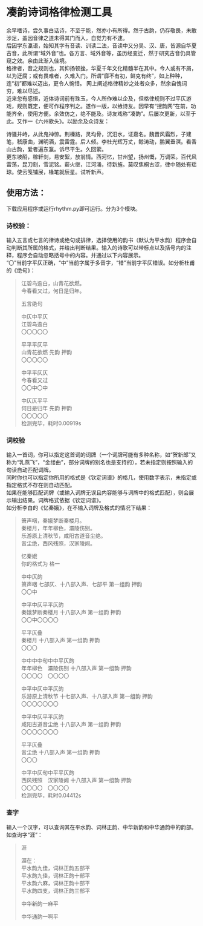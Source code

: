 # 凑韵诗词格律检测工具

余早嗜诗，尝久事白话诗，不至于能，然亦小有所得。然于古韵，仍存敬畏，未敢涉足，盖因音律之道未得其门而入，自觉力有不逮。  
后因学东瀛语，始知其字有音读、训读二法，音读中又分吴、汉、唐，皆源自华夏古音，此所谓“域外音”也。各方言、域外音等，虽历经变迁，然于研究古音仍具管窥之效。余由此渐入佳境。  
格律者，音之规则也，其抑扬顿挫，华夏千年文化精髓半在其中。今人或有不屑，以为迂腐；或有畏难者，久难入门。所谓“靡不有初，鲜克有终”，如上种种，连“初”都难以迈出，更令人惋惜。 网上阐述格律精妙之处者众多，然余自愧词穷，难以尽述。  
近来忽有感悟，近体诗词前有珠玉，今人所作难以企及，但格律规则不过平仄游戏，规则既定，便可作程序判之。遂作一版，以飨诗友。因早有“搜韵网”在前，功能齐全，使用方便。余效仿之，绝不能及。诗友戏称“凑韵”。后屡次更新，以至于此。又作一《六州歌头》。以励余及众诗友：  

诗骚并峙，从此鬼神惊。荆榛路，灵均骨，沉汨水，证嘉名。魏晋风霜烈，子建笔，嵇康曲，渊明酒，震雷霆。后人倾。李杜光辉万丈，鲸涛动，鹏翼垂溟。看香山古韵，爱者遍东瀛。诉尽平生。久回萦。  
更东坡酹，稼轩剑，易安絮，放翁情。西河忆，甘州望，扬州慨，万调荣。百代风雷荡，昆刀刻，雪泥铭。薪火继，江河涌，待新旌。莫叹焦桐古涩，律中随处有瑶琼。使云笺铺展，椽笔就辰星。试听新声。  

## 使用方法：  
下载应用程序或运行rhythm.py即可运行。分为3个模块。  

### 诗校验：  
输入五言或七言的律诗或绝句或排律，选择使用的韵书（默认为平水韵）程序会自动判断其所属的格式，并给出判断结果。输入的诗歌可以带标点以及括号内的注释，程序会自动忽略括号中的内容。并通过以下内容展示。  
“〇”当前字平仄正确，“中”当前字属于多音字，“错”当前字平仄错误。如分析杜甫的《绝句》：  
> 江碧鸟逾白，山青花欲燃。  
> 今春看又过，何日是归年。  
>
> 五言绝句
> 
> 中仄中平仄  
> 江碧鸟逾白	  
> 〇〇〇〇〇  
>
> 平平平仄平  
> 山青花欲燃	先韵 押韵   
> 〇〇〇〇〇  
>  
> 中平平仄仄  
> 今春看又过	  
> 〇〇中〇中  
>
> 中仄仄平平  
> 何日是归年	先韵 押韵  
> 〇〇〇〇〇  
> 检测完毕，耗时0.00919s  

### 词校验  
输入一首词，你可以指定这首词的词牌（一个词牌可能有多种名称，如“贺新郎”又称为“乳燕飞”，“金缕曲”，部分词牌的别名也是支持的），若未指定则按照输入的句读自动匹配词牌。  
同时你也可以指定你所用的格式是《钦定词谱》的格几，使用数字表示，未指定或指定格式不存在则自动匹配。  
如果在能够匹配词牌（或输入词牌无误且内容能够与词牌中的格式匹配），则会展示输出结果。词牌格式依据《钦定词谱》。  
如分析李白的《忆秦娥》，在不输入词牌及格式的情况下结果：  
> 箫声咽，秦娥梦断秦楼月。  
> 秦楼月，年年柳色，灞陵伤别。  
> 乐游原上清秋节，咸阳古道音尘绝。   
> 音尘绝，西风残照，汉家陵阙。  
>
> 忆秦娥  
> 你的格式为 格一  
>
> 中中仄韵  
> 箫声咽 七部仄、十八部入声、七部平 第一组韵 押韵  
> 〇〇中  
>
> 中平中仄平平仄韵  
> 秦娥梦断秦楼月 十八部入声 第一组韵 押韵  
> 〇〇中〇〇〇〇  
>
> 平平仄叠  
> 秦楼月 十八部入声 第一组韵 押韵  
> 〇〇〇  
>
> 中中中中句中中平仄韵  
> 年年柳色　灞陵伤别 十八部入声 第一组韵 押韵  
> 〇〇〇〇　〇〇〇〇  
> 
> 中平中仄中平仄韵  
> 乐游原上清秋节 十七部入声、十八部入声 第一组韵 押韵  
> 〇〇〇〇〇〇〇  
> 
> 中平中仄平平仄韵  
> 咸阳古道音尘绝 十八部入声 第一组韵 押韵  
> 〇〇〇〇〇〇〇  
> 
> 平平仄叠  
> 音尘绝 十八部入声 第一组韵 押韵  
> 〇〇〇  
>
> 中平中仄句中平平仄韵  
> 西风残照　汉家陵阙 十八部入声 第一组韵 押韵  
> 〇〇〇〇　〇〇〇〇  
> 检测完毕，耗时0.04412s  

### 查字  
输入一个汉字，可以查询其在平水韵、词林正韵、中华新韵和中华通韵中的韵部。如查询字“涯”：  
> 涯  
>
> 涯在：  
> 平水韵九佳，词林正韵五部平  
> 平水韵九佳，词林正韵十部平  
> 平水韵六麻，词林正韵十部平  
> 平水韵四支，词林正韵三部平  
>
> 中华新韵一麻平  
>
> 中华通韵一啊平  
